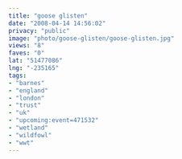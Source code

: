 ```yaml
---
title: "goose glisten"
date: "2008-04-14 14:56:02"
privacy: "public"
image: "photo/goose-glisten/goose-glisten.jpg"
views: "8"
faves: "0"
lat: "51477086"
lng: "-235165"
tags:
- "barnes"
- "england"
- "london"
- "trust"
- "uk"
- "upcoming:event=471532"
- "wetland"
- "wildfowl"
- "wwt"
---
```


